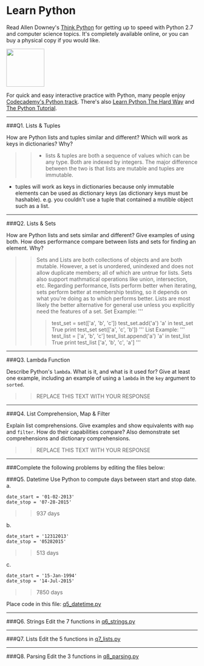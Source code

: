 # Learn Python

Read Allen Downey's [Think Python](http://www.greenteapress.com/thinkpython/) for getting up to speed with Python 2.7 and computer science topics. It's completely available online, or you can buy a physical copy if you would like.

<a href="http://www.greenteapress.com/thinkpython/"><img src="img/think_python.png" style="width: 100px;" target="_blank"></a>

For quick and easy interactive practice with Python, many people enjoy [Codecademy's Python track](http://www.codecademy.com/en/tracks/python). There's also [Learn Python The Hard Way](http://learnpythonthehardway.org/book/) and [The Python Tutorial](https://docs.python.org/2/tutorial/).

---

###Q1. Lists &amp; Tuples

How are Python lists and tuples similar and different? Which will work as keys in dictionaries? Why?

>> - lists & tuples are both a sequence of values which can be any type. Both are indexed by integers. The major difference between the two is that lists are mutable and tuples are immutable.
- tuples will work as keys in dictionaries because only immutable elements can be used as dictionary keys (as dictionary keys must be hashable). e.g. you couldn't use a tuple that contained a mutible object such as a list.

---

###Q2. Lists &amp; Sets

How are Python lists and sets similar and different? Give examples of using both. How does performance compare between lists and sets for finding an element. Why?

>> Sets and Lists are both collections of objects and are both mutable. However, a set is unordered, unindexed and does not allow duplicate members; all of which are untrue for lists. Sets also support mathmatical operations like union, intersection, etc. Regarding performance, lists perform better when iterating, sets perform better at membership testing, so it depends on what you're doing as to which performs better. Lists are most likely the better alternative for general use unless you explicitly need the features of a set.
Set Example:
'''
>>> test_set = set(['a', 'b', 'c'])
>>> test_set.add('a')
>>> 'a' in test_set
True
>>> print test_set
set(['a', 'c', 'b'])
'''
List Example:
'''
>>> test_list = ['a', 'b', 'c']
>>> test_list.append('a')
>>> 'a' in test_list
True
>>> print test_list
['a', 'b', 'c', 'a']
'''
---

###Q3. Lambda Function

Describe Python's `lambda`. What is it, and what is it used for? Give at least one example, including an example of using a `lambda` in the `key` argument to `sorted`.

>> REPLACE THIS TEXT WITH YOUR RESPONSE

---

###Q4. List Comprehension, Map &amp; Filter

Explain list comprehensions. Give examples and show equivalents with `map` and `filter`. How do their capabilities compare? Also demonstrate set comprehensions and dictionary comprehensions.

>> REPLACE THIS TEXT WITH YOUR RESPONSE

---

###Complete the following problems by editing the files below:

###Q5. Datetime
Use Python to compute days between start and stop date.   
a.  

```
date_start = '01-02-2013'    
date_stop = '07-28-2015'
```

>> 937 days

b.  
```
date_start = '12312013'  
date_stop = '05282015'  
```

>> 513 days

c.  
```
date_start = '15-Jan-1994'      
date_stop = '14-Jul-2015'  
```

>> 7850 days

Place code in this file: [q5_datetime.py](python/q5_datetime.py)

---

###Q6. Strings
Edit the 7 functions in [q6_strings.py](python/q6_strings.py)

---

###Q7. Lists
Edit the 5 functions in [q7_lists.py](python/q7_lists.py)

---

###Q8. Parsing
Edit the 3 functions in [q8_parsing.py](python/q8_parsing.py)





